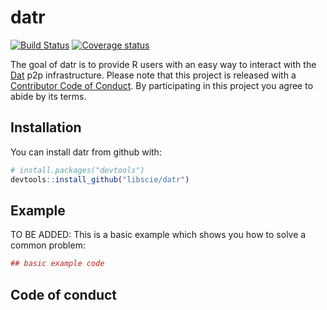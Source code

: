 # datr

[![Build Status](https://travis-ci.org/libscie/datr.svg?branch=master)](https://travis-ci.org/libscie/datr)
[![Coverage status](https://codecov.io/gh/libscie/datr/branch/master/graph/badge.svg)](https://codecov.io/github/libscie/datr?branch=master)

The goal of datr is to provide R users with an easy way to interact with the [Dat](https://datproject.org) p2p infrastructure. Please note that this project is released with a [Contributor Code of Conduct](CONDUCT.md). By participating in this project you agree to abide by its terms.

## Installation

You can install datr from github with:

``` r
# install.packages("devtools")
devtools::install_github("libscie/datr")
```

## Example

TO BE ADDED: This is a basic example which shows you how to solve a common problem:

``` r
## basic example code
```

## Code of conduct

